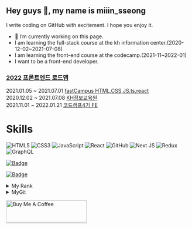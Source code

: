 ## Hey guys 👋, my name is miiin_sseong

I write coding on GitHub with excitement.
I hope you enjoy it.

- 🔭 I’m currently working on this page.
- I am learning the full-stack course at the kh information center.(2020-12-02~2021-07-08)
- I am learning the front-end course at the codecamp.(2021-11~2022-01)
- I want to be a front-end developer.

### [2022 프론트엔드 로드맵](https://roadmap.sh/frontend)

2021.01.05 ~ 2021.07.01 [fastCampus HTML,CSS,JS,ts,react](https://github.com/alstjd0051/WEB_fastCampus)
<br />
2020.12.02 ~ 2021.07.08 [KH정보교육원](https://github.com/alstjd0051/KH_Spring)
<br/>
2021.11.01 ~ 2022.01.21 [코드캠프4기 FE](https://codebootcamp.co.kr/home)

# Skills

![HTML5](https://img.shields.io/badge/html5-%23E34F26.svg?style=for-the-badge&logo=html5&logoColor=white) ![CSS3](https://img.shields.io/badge/css3-%231572B6.svg?style=for-the-badge&logo=css3&logoColor=white) ![JavaScript](https://img.shields.io/badge/javascript-%23323330.svg?style=for-the-badge&logo=javascript&logoColor=%23F7DF1E)
![React](https://img.shields.io/badge/react-%2320232a.svg?style=for-the-badge&logo=react&logoColor=%2361DAFB) ![GitHub](https://img.shields.io/badge/github-%23121011.svg?style=for-the-badge&logo=github&logoColor=white) ![Next JS](https://img.shields.io/badge/Next-black?style=for-the-badge&logo=next.js&logoColor=white)
![Redux](https://img.shields.io/badge/redux-%23593d88.svg?style=for-the-badge&logo=redux&logoColor=white)
![GraphQL](https://img.shields.io/badge/graphql-%23593d88.svg?style=for-the-badge&logo=graphql&logoColor=white)



[![Badge](https://widget.realdeveloper.pro/api/badge?title=LanguagesandFramework&badges=React,JavaScript,Typescript,NextJS)](https://github.com/alstjd0051)

[![Badge](https://widget.realdeveloper.pro/api/badge?title=LanguagesandFramework&badges=GitHub,Git,FireBase,GCP)](https://github.com/alstjd0051)

<details>
<summary> 
My Rank
</summary>

[![Top Stack](https://widget.realdeveloper.pro/api/top?stack=JavaScript,React,Typescript,NextJS)](https://github.com/alstjd0051)

</details>


<details> 
<summary>MyGit</summary>


![Anurag's GitHub stats](https://github-readme-stats.vercel.app/api?username=alstjd0051&show_icons=true&theme=default)
</details>




<p align="left">
    <a href="https://www.buymeacoffee.com/alstjd0051" target="_blank"><img src="https://www.buymeacoffee.com/assets/img/custom_images/orange_img.png" alt="Buy Me A Coffee" style="height: 60px !important;width: 220px !important;box-shadow: 0px 3px 2px 0px rgba(190, 190, 190, 0.5) !important;-webkit-box-shadow: 0px 3px 2px 0px rgba(190, 190, 190, 0.5) !important;" ></a>
</p>
